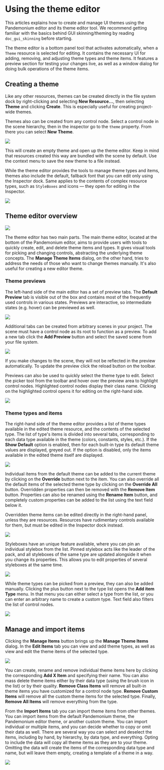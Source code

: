 

# Using the theme editor

This articles explains how to create and manage UI themes using the Pandemonium
editor and its theme editor tool. We recommend getting familiar with the
basics behind GUI skinning/theming by reading `doc_gui_skinning` before starting.

The theme editor is a bottom panel tool that activates automatically, when
a `Theme` resource is selected for editing. It contains
the necessary UI for adding, removing, and adjusting theme types and theme
items. It features a preview section for testing your changes live, as well
as a window dialog for doing bulk operations of the theme items.

## Creating a theme

Like any other resources, themes can be created directly in the file system dock
by right-clicking and selecting **New Resource...**, then selecting **Theme**
and clicking **Create**. This is especially useful for creating project-wide
themes.

Themes also can be created from any control node. Select a control node in the scene
hierarchy, then in the inspector go to the `theme` property. From there you can
select **New Theme**.

![](img/new_theme.png)

This will create an empty theme and open up the theme editor. Keep in mind that
resources created this way are bundled with the scene by default. Use the context
menu to save the new theme to a file instead.

While the theme editor provides the tools to manage theme types and items, themes also
include the default, fallback font that you can edit only using the Inspector dock.
Same applies to the contents of complex resource types, such as `StyleBoxes`
and icons — they open for editing in the Inspector.

![](img/default_font.png)

## Theme editor overview

![](img/theme_editor.png)

The theme editor has two main parts. The main theme editor, located at the bottom of
the Pandemonium editor, aims to provide users with tools to quickly create, edit, and delete
theme items and types. It gives visual tools for picking and changing controls, abstracting
the underlying theme concepts. The **Manage Theme Items** dialog, on the other hand,
tries to address the needs of those who want to change themes manually. It's also
useful for creating a new editor theme.

### Theme previews

The left-hand side of the main editor has a set of preview tabs. The **Default Preview**
tab is visible out of the box and contains most of the frequently used controls in various
states. Previews are interactive, so intermediate states (e.g. hover) can be previewed as well.

![](img/default_preview.png)

Additional tabs can be created from arbitrary scenes in your project. The scene
must have a control node as its root to function as a preview. To add a new tab
click the **Add Preview** button and select the saved scene from your file system.

![](img/scene_preview.png)

If you make changes to the scene, they will not be reflected in the preview
automatically. To update the preview click the reload button on the toolbar.

Previews can also be used to quickly select the theme type to edit. Select the
picker tool from the toolbar and hover over the preview area to highlight control
nodes. Highlighted control nodes display their class name. Clicking on the highlighted
control opens it for editing on the right-hand side.

![](img/theme_preview_picker.png)

### Theme types and items

The right-hand side of the theme editor provides a list of theme types available
in the edited theme resource, and the contents of the selected type. The list of
type's items is divided into several tabs, corresponding to each data type available
in the theme (colors, constants, styles, etc.). If the **Show Default** option is
enabled, then for each built-in type its default theme values are displayed, greyed
out. If the option is disabled, only the items available in the edited theme itself
are displayed.

![](img/theme_type_editor.png)

Individual items from the default theme can be added to the current theme by
clicking on the **Override** button next to the item. You can also override all
the default items of the selected theme type by clicking on the **Override All**
button. Overridden properties can then be removed with the **Remove Item** button.
Properties can also be renamed using the **Rename Item** button, and completely
custom properties can be added to the list using the text field below it.

Overridden theme items can be edited directly in the right-hand panel, unless they
are resources. Resources have rudimentary controls available for them, but must be
edited in the Inspector dock instead.

![](img/theme_item_inspector.png)

Styleboxes have an unique feature available, where you can pin an individual
stylebox from the list. Pinned stylebox acts like the leader of the pack, and
all styleboxes of the same type are updated alongside it when you change its
properties. This allows you to edit properties of several styleboxes at the
same time.

![](img/theme_pin_the_stylebox.png)

While theme types can be picked from a preview, they can also be added manually.
Clicking the plus button next to the type list opens the **Add item Type** menu.
In that menu you can either select a type from the list, or you can enter an
arbitrary name to create a custom type. Text field also filters the list of control
nodes.

![](img/add_item_type.png)

## Manage and import items

Clicking the **Manage Items** button brings up the **Manage Theme Items** dialog. In
the **Edit Items** tab you can view and add theme types, as well as view and edit
the theme items of the selected type.

![](img/manage_items.png)

You can create, rename and remove individual theme items here by clicking the
corresponding **Add X Item** and specifying their name. You can also mass delete
theme items either by their data type (using the brush icon in the list) or by
their quality. **Remove Class Items** will remove all built-in theme items you
have customized for a control node type. **Remove Custom Items** will remove all
the custom theme items for the selected type. Finally, **Remove All Items** will
remove everything from the type.

From the **Import Items** tab you can import theme items from other themes. You can
import items from the default Pandemonium theme, the Pandemonium editor theme, or another custom
theme. You can import individual or multiple items, and you can decide whether to
copy or omit their data as well. There are several way you can select and deselect the
items, including by hand, by hierarchy, by data type, and everything. Opting to
include the data will copy all theme items as they are to your theme. Omitting the data
will create the items of the corresponding data type and name, but will leave them empty,
creating a template of a theme in a way.

![](img/import_items.png)
